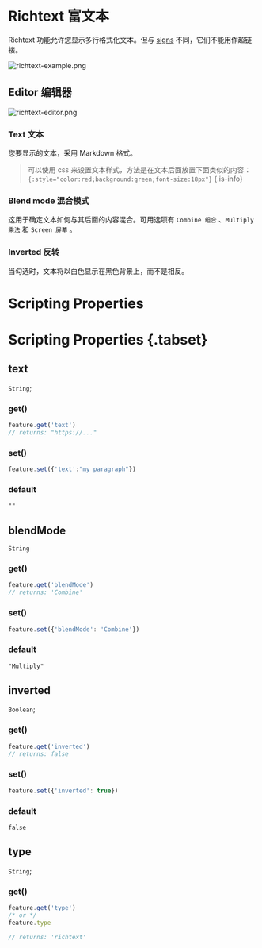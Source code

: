 # Richtext 富文本

Richtext 功能允许您显示多行格式化文本。但与 [signs](https://wiki.cryptovoxels.com/features/sign) 不同，它们不能用作超链接。

![richtext-example.png](https://wiki.cryptovoxels.com/richtext-example.png)

## Editor 编辑器

![richtext-editor.png](https://wiki.cryptovoxels.com/richtext-editor.png)

### Text 文本

您要显示的文本，采用 Markdown 格式。
> 可以使用 css 来设置文本样式，方法是在文本后面放置下面类似的内容：`{:style="color:red;background:green;font-size:18px"}`
{.is-info}

### Blend mode 混合模式

这用于确定文本如何与其后面的内容混合。可用选项有 `Combine 组合` 、`Multiply 乘法` 和 `Screen 屏幕` 。

### Inverted 反转

当勾选时，文本将以白色显示在黑色背景上，而不是相反。


# Scripting Properties
# Scripting Properties {.tabset}
## text
`String`; 

### get()

```js
feature.get('text')
// returns: "https://..."
```

### set()

```js
feature.set({'text':"my paragraph"})
```

### default

`""`
## blendMode
`String`

### get()

```js
feature.get('blendMode')
// returns: 'Combine'
```

### set()

```js
feature.set({'blendMode': 'Combine'})
```

### default

`"Multiply"`

## inverted
`Boolean`; 

### get()

```js
feature.get('inverted')
// returns: false
```

### set()

```js
feature.set({'inverted': true})
```

### default

`false`

## type
`String`;

### get()

```js
feature.get('type')
/* or */
feature.type

// returns: 'richtext'
```


